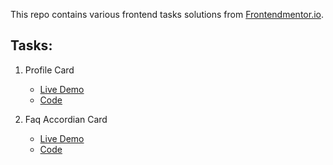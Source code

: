 This repo contains various frontend tasks solutions from [Frontendmentor.io](https://www.frontendmentor.io/challenges).

## Tasks:
 1. Profile Card
    * [Live Demo](https://frontend-designs-beta.vercel.app/)
    * [Code](https://github.com/prashantpandey9/FrontendDesigns/tree/main/profile-card-component-main)

 2. Faq Accordian Card
    * [Live Demo](https://frontend-pi-weld.vercel.app/)
    * [Code](https://github.com/prashantpandey9/FrontendDesigns/tree/main/faq-accordion-card-main)

